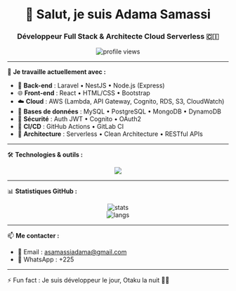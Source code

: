 <h1 align="center">👋 Salut, je suis Adama Samassi</h1>
<h3 align="center">Développeur Full Stack & Architecte Cloud Serverless 🇨🇮</h3>

<p align="center">
<img src="https://komarev.com/ghpvc/?username=Pomcy225&label=Vues du profil&color=blueviolet&style=flat" alt="profile views"/>
</p>

---

🚀 **Je travaille actuellement avec :**

- 🔧 **Back-end** : Laravel • NestJS • Node.js (Express)
- 🌐 **Front-end** : React • HTML/CSS • Bootstrap
- ☁️ **Cloud** : AWS (Lambda, API Gateway, Cognito, RDS, S3, CloudWatch)
- 💾 **Bases de données** : MySQL • PostgreSQL • MongoDB • DynamoDB
- 🔐 **Sécurité** : Auth JWT • Cognito • OAuth2
- 🔁 **CI/CD** : GitHub Actions • GitLab CI 
- 🧱 **Architecture** : Serverless • Clean Architecture • RESTful APIs

---

🛠️ **Technologies & outils :**

<p align="center">
<img src="https://skillicons.dev/icons?i=html,css,js,ts,php,laravel,nestjs,react,nodejs,express,mysql,postgres,mongodb,docker,aws,git,github,vscode" />
</p>

---

📊 **Statistiques GitHub :**

<p align="center">
<img src="https://github-readme-stats.vercel.app/api?username=Pomcy225&show_icons=true&theme=gruvbox&count_private=true" alt="stats" />
<br/>
<img src="https://github-readme-stats.vercel.app/api/top-langs/?username=Pomcy225&layout=compact&theme=gruvbox" alt="langs" />
</p>

---

📫 **Me contacter :**
- 📩 Email : asamassiadama@gmail.com
- 📱 WhatsApp : +225 

---

⚡ Fun fact : Je suis développeur le jour, Otaku la nuit 🌙🍥
